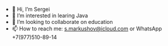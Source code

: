 - 👋 Hi, I’m Sergei
- 👀 I’m interested in learing Java
- 💞️ I’m looking to collaborate on education
- 📫 How to reach me: s.markushov@icloud.com or WhatsApp +7(977)510-89-14

<!---
SergeiMarkushov/SergeiMarkushov is a ✨ special ✨ repository because its `README.md` (this file) appears on your GitHub profile.
You can click the Preview link to take a look at your changes.
--->
